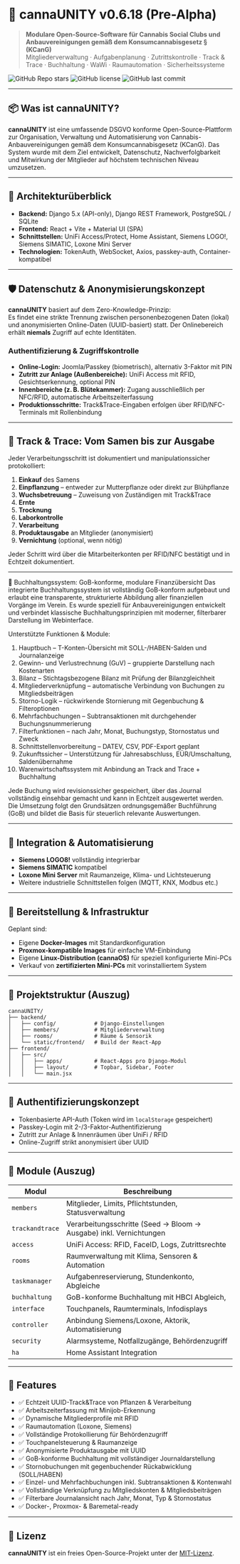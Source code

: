 # 🌿 cannaUNITY v0.6.18 (Pre-Alpha)

> **Modulare Open-Source-Software für Cannabis Social Clubs und Anbauvereinigungen gemäß dem Konsumcannabisgesetz § (KCanG)**  
> Mitgliederverwaltung · Aufgabenplanung · Zutrittskontrolle · Track & Trace · Buchhaltung · WaWi · Raumautomation · Sicherheitssysteme

![GitHub Repo stars](https://img.shields.io/github/stars/saschadaemgen/cannaUNITY?style=social)
![GitHub license](https://img.shields.io/github/license/saschadaemgen/cannaUNITY)
![GitHub last commit](https://img.shields.io/github/last-commit/saschadaemgen/cannaUNITY)

---

## 📦 Was ist cannaUNITY?

**cannaUNITY** ist eine umfassende DSGVO konforme Open-Source-Plattform zur Organisation, Verwaltung und Automatisierung von Cannabis-Anbauvereinigungen gemäß dem Konsumcannabisgesetz (KCanG).  Das System wurde mit dem Ziel entwickelt, Datenschutz, Nachverfolgbarkeit und Mitwirkung der Mitglieder auf höchstem technischen Niveau umzusetzen.

---

## 🧠 Architekturüberblick

- **Backend:** Django 5.x (API-only), Django REST Framework, PostgreSQL / SQLite
- **Frontend:** React + Vite + Material UI (SPA)
- **Schnittstellen:** UniFi Access/Protect, Home Assistant, Siemens LOGO!, Siemens SIMATIC, Loxone Mini Server
- **Technologien:** TokenAuth, WebSocket, Axios, passkey-auth, Container-kompatibel

---

## 🛡️ Datenschutz & Anonymisierungskonzept

**cannaUNITY** basiert auf dem Zero-Knowledge-Prinzip:  
Es findet eine strikte Trennung zwischen personenbezogenen Daten (lokal) und anonymisierten Online-Daten (UUID-basiert) statt. Der Onlinebereich erhält **niemals** Zugriff auf echte Identitäten.

### Authentifizierung & Zugriffskontrolle

- **Online-Login:** Joomla/Passkey (biometrisch), alternativ 3-Faktor mit PIN  
- **Zutritt zur Anlage (Außenbereiche):** UniFi Access mit RFID, Gesichtserkennung, optional PIN  
- **Innenbereiche (z. B. Blütekammer):** Zugang ausschließlich per NFC/RFID, automatische Arbeitszeiterfassung  
- **Produktionsschritte:** Track&Trace-Eingaben erfolgen über RFID/NFC-Terminals mit Rollenbindung

---

## 🔁 Track & Trace: Vom Samen bis zur Ausgabe

Jeder Verarbeitungsschritt ist dokumentiert und manipulationssicher protokolliert:

1. **Einkauf** des Samens
2. **Einpflanzung** – entweder zur Mutterpflanze oder direkt zur Blühpflanze
3. **Wuchsbetreuung** – Zuweisung von Zuständigen mit Track&Trace
4. **Ernte**
5. **Trocknung**
6. **Laborkontrolle**
7. **Verarbeitung**
8. **Produktausgabe** an Mitglieder (anonymisiert)
9. **Vernichtung** (optional, wenn nötig)

Jeder Schritt wird über die Mitarbeiterkonten per RFID/NFC bestätigt und in Echtzeit dokumentiert.

---

📘 Buchhaltungssystem: GoB-konforme, modulare Finanzübersicht
Das integrierte Buchhaltungssystem ist vollständig GoB-konform aufgebaut und erlaubt eine transparente, strukturierte Abbildung aller finanziellen Vorgänge im Verein.
Es wurde speziell für Anbauvereinigungen entwickelt und verbindet klassische Buchhaltungsprinzipien mit moderner, filterbarer Darstellung im Webinterface.

Unterstützte Funktionen & Module:
1. Hauptbuch – T-Konten-Übersicht mit SOLL-/HABEN-Salden und Journalanzeige
2. Gewinn- und Verlustrechnung (GuV) – gruppierte Darstellung nach Kostenarten
3. Bilanz – Stichtagsbezogene Bilanz mit Prüfung der Bilanzgleichheit
4. Mitgliederverknüpfung – automatische Verbindung von Buchungen zu Mitgliedsbeiträgen
5. Storno-Logik – rückwirkende Stornierung mit Gegenbuchung & Filteroptionen
6. Mehrfachbuchungen – Subtransaktionen mit durchgehender Buchungsnummerierung
7. Filterfunktionen – nach Jahr, Monat, Buchungstyp, Stornostatus und Zweck
8. Schnittstellenvorbereitung – DATEV, CSV, PDF-Export geplant
9. Zukunftssicher – Unterstützung für Jahresabschluss, EÜR/Umschaltung, Saldenübernahme
10. Warenwirtschaftssystem mit Anbindung an Track and Trace + Buchhaltung

Jede Buchung wird revisionssicher gespeichert, über das Journal vollständig einsehbar gemacht und kann in Echtzeit ausgewertet werden.
Die Umsetzung folgt den Grundsätzen ordnungsgemäßer Buchführung (GoB) und bildet die Basis für steuerlich relevante Auswertungen.

---

## 🔧 Integration & Automatisierung

- **Siemens LOGO8!** vollständig integrierbar
- **Siemens SIMATIC** kompatibel
- **Loxone Mini Server** mit Raumanzeige, Klima- und Lichtsteuerung
- Weitere industrielle Schnittstellen folgen (MQTT, KNX, Modbus etc.)

---

## 🐳 Bereitstellung & Infrastruktur

Geplant sind:

- Eigene **Docker-Images** mit Standardkonfiguration
- **Proxmox-kompatible Images** für einfache VM-Einbindung
- Eigene **Linux-Distribution (cannaOS)** für speziell konfigurierte Mini-PCs
- Verkauf von **zertifizierten Mini-PCs** mit vorinstalliertem System

---

## 📂 Projektstruktur (Auszug)

```
cannaUNITY/
├── backend/
│   ├── config/            # Django-Einstellungen
│   ├── members/           # Mitgliederverwaltung
│   ├── rooms/             # Räume & Sensorik
│   └── static/frontend/   # Build der React-App
├── frontend/
│   ├── src/
│   │   ├── apps/          # React-Apps pro Django-Modul
│   │   ├── layout/        # Topbar, Sidebar, Footer
│   │   └── main.jsx
```

---

## 🔐 Authentifizierungskonzept

- Tokenbasierte API-Auth (Token wird im `localStorage` gespeichert)
- Passkey-Login mit 2-/3-Faktor-Authentifizierung
- Zutritt zur Anlage & Innenräumen über UniFi / RFID
- Online-Zugriff strikt anonymisiert über UUID

---

## 🚀 Module (Auszug)

| Modul            | Beschreibung                                                                 |
|------------------|------------------------------------------------------------------------------|
| `members`        | Mitglieder, Limits, Pflichtstunden, Statusverwaltung                         |
| `trackandtrace`  | Verarbeitungsschritte (Seed → Bloom → Ausgabe) inkl. Vernichtungen           |
| `access`         | UniFi Access: RFID, FaceID, Logs, Zutrittsrechte                             |
| `rooms`          | Raumverwaltung mit Klima, Sensoren & Automation                              |
| `taskmanager`    | Aufgabenreservierung, Stundenkonto, Abgleiche                                |
| `buchhaltung`    | GoB-konforme Buchhaltung mit HBCI Abgleich,                                  |
| `interface`      | Touchpanels, Raumterminals, Infodisplays                                     |
| `controller`     | Anbindung Siemens/Loxone, Aktorik, Automatisierung                           |
| `security`       | Alarmsysteme, Notfallzugänge, Behördenzugriff                                |
| `ha`             | Home Assistant Integration                                                   |

---

## 🧪 Features

- ✅ Echtzeit UUID-Track&Trace von Pflanzen & Verarbeitung
- ✅ Arbeitszeiterfassung mit Minijob-Erkennung
- ✅ Dynamische Mitgliederprofile mit RFID
- ✅ Raumautomation (Loxone, Siemens)
- ✅ Vollständige Protokollierung für Behördenzugriff
- ✅ Touchpanelsteuerung & Raumanzeige
- ✅ Anonymisierte Produktausgabe mit UUID
- ✅ GoB-konforme Buchhaltung mit vollständiger Journaldarstellung
- ✅ Stornobuchungen mit gegenbuchender Rückabwicklung (SOLL/HABEN)
- ✅ Einzel- und Mehrfachbuchungen inkl. Subtransaktionen & Kontenwahl
- ✅ Vollständige Verknüpfung zu Mitgliedskonten & Mitgliedsbeiträgen
- ✅ Filterbare Journalansicht nach Jahr, Monat, Typ & Stornostatus
- ✅ Docker-, Proxmox- & Baremetal-ready

---

## 📃 Lizenz

**cannaUNITY** ist ein freies Open-Source-Projekt unter der [MIT-Lizenz](LICENSE).
